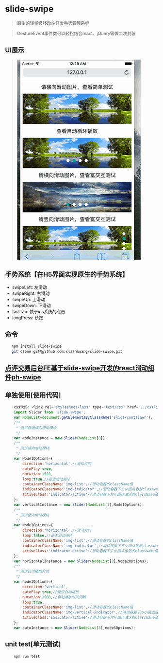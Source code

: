 # slide-swipe
> 原生的轻量级移动端开发手势管理系统

> GestureEvent事件类可以轻松结合react、jQuery等做二次封装

## UI展示
>![slide-swipe展示](/example/img/slide-swipe.gif)

## 手势系统【在H5界面实现原生的手势系统】
- swipeLeft: 左滑动
- swipeRight: 右滑动
- swipeUp: 上滑动
- swipeDown: 下滑动
- fastTap: 快于ios系统的点击
- longPress: 长按

## 命令
```bash
   npm install slide-swipe
   git clone git@github.com:slashhuang/slide-swipe.git
```

## [点评交易后台FE基于slide-swipe开发的react滑动组件ph-swipe](https://github.com/future-team/ph-swipe)

## 单独使用[使用代码]
```javascript
    css代码: <link rel="stylesheet/less" type="text/css" href="../css/index.less" />
    import Slider from 'slide-swipe';
    var NodeList=document.getElementsByClassName('slide-container');
    /**
     * 测试普通横向滑动模块
     */
    var NodeInstance = new Slider(NodeList[0]);
    /**
     * 测试横向滑动模块
     */
    var Node1Options={
        direction:'horizontal',//滑动方向
        autoPlay:true,
        duration:1500,
        loop:true,//是否滑动循环
        containerClassName:'img-list',//滑动容器的className值
        indicatorClassName:'img-indicator',//滑动容器下方小圆点容器className值
        activeClass:'indicator-active'//滑动容器下方小圆点激活的className值
    };
    var verticalInstance = new Slider(NodeList[1],Node1Options);   
    /**
     * 测试竖向滑动模块
     */
    var Node2Options={
        direction:'horizontal',//滑动方向
        loop:false,//是否滑动循环
        containerClassName:'img-list',//滑动容器的className值
        indicatorClassName:'img-indicator',//滑动容器下方小圆点容器className值
        activeClass:'indicator-active'//滑动容器下方小圆点激活的className值
    };
    var horizontalInstance = new Slider(NodeList[2],Node2Options);
    /**
     * 测试自动播放方式
     */
    var node3Options={
        direction:'vertical',
        autoPlay:true,//是否自动播放
        duration:1500,//自动播放时间间隔
        loop:true,
        containerClassName:'img-list',//滑动容器的className值
        indicatorClassName:'img-vertical-indicator',//滑动容器下方小圆点容器className值
        activeClass:'indicator-active'//滑动容器下方小圆点激活的className值
    };
    var autoInstance = new Slider(NodeList[3],node3Options);
```

## unit test[单元测试]
``` bash
    npm run test
```